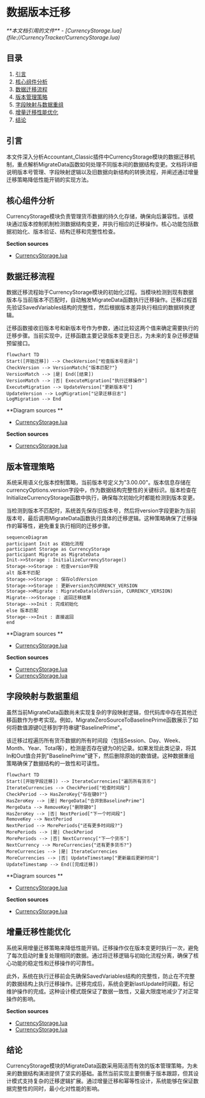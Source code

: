 # 数据版本迁移

<cite>
**本文档引用的文件**   
- [CurrencyStorage.lua](file://CurrencyTracker/CurrencyStorage.lua)
</cite>

## 目录
1. [引言](#引言)
2. [核心组件分析](#核心组件分析)
3. [数据迁移流程](#数据迁移流程)
4. [版本管理策略](#版本管理策略)
5. [字段映射与数据重组](#字段映射与数据重组)
6. [增量迁移性能优化](#增量迁移性能优化)
7. [结论](#结论)

## 引言
本文件深入分析Accountant_Classic插件中CurrencyStorage模块的数据迁移机制，重点解析MigrateData函数如何处理不同版本间的数据结构变更。文档将详细说明版本号管理、字段映射逻辑以及旧数据向新结构的转换流程，并阐述通过增量迁移策略降低性能开销的实现方法。

## 核心组件分析
CurrencyStorage模块负责管理货币数据的持久化存储，确保向后兼容性。该模块通过版本控制机制检测数据结构变更，并执行相应的迁移操作。核心功能包括数据初始化、版本验证、结构迁移和完整性检查。

**Section sources**
- [CurrencyStorage.lua](file://CurrencyTracker/CurrencyStorage.lua#L1-L50)

## 数据迁移流程
数据迁移流程始于CurrencyStorage模块的初始化过程。当模块检测到现有数据版本与当前版本不匹配时，自动触发MigrateData函数执行迁移操作。迁移过程首先验证SavedVariables结构的完整性，然后根据版本差异执行相应的数据转换逻辑。

迁移函数接收旧版本号和新版本号作为参数，通过比较这两个值来确定需要执行的迁移步骤。当前实现中，迁移函数主要记录版本变更日志，为未来的复杂迁移逻辑预留接口。

```mermaid
flowchart TD
Start([开始迁移]) --> CheckVersion["检查版本号差异"]
CheckVersion --> VersionMatch{"版本匹配?"}
VersionMatch --> |是| End([结束])
VersionMatch --> |否| ExecuteMigration["执行迁移操作"]
ExecuteMigration --> UpdateVersion["更新版本号"]
UpdateVersion --> LogMigration["记录迁移日志"]
LogMigration --> End
```

**Diagram sources **
- [CurrencyStorage.lua](file://CurrencyTracker/CurrencyStorage.lua#L803-L811)

**Section sources**
- [CurrencyStorage.lua](file://CurrencyTracker/CurrencyStorage.lua#L803-L811)

## 版本管理策略
系统采用语义化版本控制策略，当前版本号定义为"3.00.00"。版本信息存储在currencyOptions.version字段中，作为数据结构完整性的关键标识。版本检查在InitializeCurrencyStorage函数中执行，确保每次初始化时都能检测到版本变更。

当检测到版本不匹配时，系统首先保存旧版本号，然后将version字段更新为当前版本号，最后调用MigrateData函数执行具体的迁移逻辑。这种策略确保了迁移操作的幂等性，避免重复执行相同的迁移步骤。

```mermaid
sequenceDiagram
participant Init as 初始化流程
participant Storage as CurrencyStorage
participant Migrate as MigrateData
Init->>Storage : InitializeCurrencyStorage()
Storage->>Storage : 检查version字段
alt 版本不匹配
Storage->>Storage : 保存oldVersion
Storage->>Storage : 更新version为CURRENCY_VERSION
Storage->>Migrate : MigrateData(oldVersion, CURRENCY_VERSION)
Migrate-->>Storage : 返回迁移结果
Storage-->>Init : 完成初始化
else 版本匹配
Storage-->>Init : 直接返回
end
```

**Diagram sources **
- [CurrencyStorage.lua](file://CurrencyTracker/CurrencyStorage.lua#L579-L585)

**Section sources**
- [CurrencyStorage.lua](file://CurrencyTracker/CurrencyStorage.lua#L420-L420)
- [CurrencyStorage.lua](file://CurrencyTracker/CurrencyStorage.lua#L579-L585)

## 字段映射与数据重组
虽然当前MigrateData函数尚未实现复杂的字段映射逻辑，但代码库中存在其他迁移函数作为参考实现。例如，MigrateZeroSourceToBaselinePrime函数展示了如何将数值源键0迁移到字符串键"BaselinePrime"。

该迁移过程遍历所有货币数据的所有时间段（包括Session、Day、Week、Month、Year、Total等），检测是否存在键为0的记录。如果发现此类记录，将其In和Out值合并到"BaselinePrime"键下，然后删除原始的数值键。这种数据重组策略确保了数据结构的一致性和可读性。

```mermaid
flowchart TD
Start([开始字段迁移]) --> IterateCurrencies["遍历所有货币"]
IterateCurrencies --> CheckPeriod["检查时间段"]
CheckPeriod --> HasZeroKey{"存在键0?"}
HasZeroKey --> |是| MergeData["合并到BaselinePrime"]
MergeData --> RemoveKey["删除键0"]
HasZeroKey --> |否| NextPeriod["下一个时间段"]
RemoveKey --> NextPeriod
NextPeriod --> MorePeriods{"还有更多时间段?"}
MorePeriods --> |是| CheckPeriod
MorePeriods --> |否| NextCurrency["下一个货币"]
NextCurrency --> MoreCurrencies{"还有更多货币?"}
MoreCurrencies --> |是| IterateCurrencies
MoreCurrencies --> |否| UpdateTimestamp["更新最后更新时间"]
UpdateTimestamp --> End([完成迁移])
```

**Diagram sources **
- [CurrencyStorage.lua](file://CurrencyTracker/CurrencyStorage.lua#L92-L156)

**Section sources**
- [CurrencyStorage.lua](file://CurrencyTracker/CurrencyStorage.lua#L92-L156)

## 增量迁移性能优化
系统采用增量迁移策略来降低性能开销。迁移操作仅在版本变更时执行一次，避免了每次启动时重复处理相同的数据。通过将迁移逻辑与初始化流程分离，确保了核心功能的稳定性和迁移操作的可靠性。

此外，系统在执行迁移前会先确保SavedVariables结构的完整性，防止在不完整的数据结构上执行迁移操作。迁移完成后，系统会更新lastUpdate时间戳，标记维护操作的完成。这种设计模式既保证了数据一致性，又最大限度地减少了对正常操作的影响。

**Section sources**
- [CurrencyStorage.lua](file://CurrencyTracker/CurrencyStorage.lua#L157-L158)
- [CurrencyStorage.lua](file://CurrencyTracker/CurrencyStorage.lua#L568-L572)

## 结论
CurrencyStorage模块的MigrateData函数采用简洁而有效的版本管理策略，为未来的数据结构演进提供了坚实的基础。虽然当前实现主要侧重于版本跟踪，但其设计模式支持复杂的迁移逻辑扩展。通过增量迁移和幂等性设计，系统能够在保证数据完整性的同时，最小化对性能的影响。